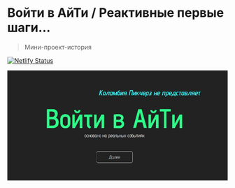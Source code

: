 # Войти в АйТи / Реактивные первые шаги... <!-- markdownlint-disable-line -->

> Мини-проект-история

[![Netlify Status](https://api.netlify.com/api/v1/badges/7ed39d38-e9b4-4ae4-a9fd-83a18980282a/deploy-status)](https://app.netlify.com/sites/filgeary-goto-it/deploys)

![goto-it-preview](goto-it_preview.webp)
